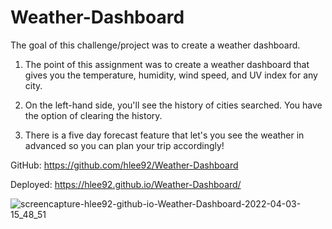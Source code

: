 # Weather-Dashboard

The goal of this challenge/project was to create a weather dashboard.

1. The point of this assignment was to create a weather dashboard that gives you the 
   temperature, humidity, wind speed, and UV index for any city.

2. On the left-hand side, you'll see the history of cities searched. You have the option of clearing the history.

3. There is a five day forecast feature that let's you see the weather in advanced so you can plan your trip accordingly!

GitHub: https://github.com/hlee92/Weather-Dashboard

Deployed: https://hlee92.github.io/Weather-Dashboard/

![screencapture-hlee92-github-io-Weather-Dashboard-2022-04-03-15_48_51](https://user-images.githubusercontent.com/91634095/161445568-13419f08-baf0-4743-b274-59c9d4569ce6.png)


